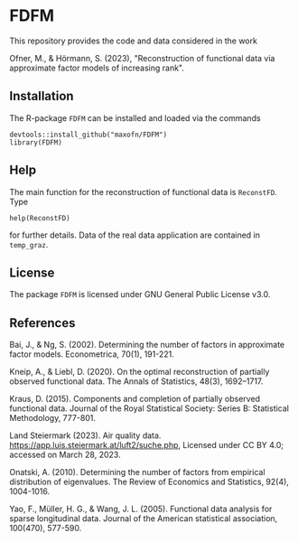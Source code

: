 # FDFM

This repository provides the code and data considered in the work

Ofner, M., & Hörmann, S. (2023), "Reconstruction of functional data via approximate factor models of increasing rank".

## Installation

The R-package `FDFM` can be installed and loaded via the commands

```
devtools::install_github("maxofn/FDFM")
library(FDFM)
```

## Help

The main function for the reconstruction of functional data is `ReconstFD`. Type

```
help(ReconstFD)
```

for further details. Data of the real data application are contained in `temp_graz`.

## License

The package `FDFM` is licensed under GNU General Public License v3.0.

## References

Bai, J., & Ng, S. (2002). Determining the number of factors in approximate factor models. Econometrica, 70(1), 191-221.

Kneip, A., & Liebl, D. (2020). On the optimal reconstruction of partially observed functional data. The Annals of Statistics, 48(3), 1692–1717.

Kraus, D. (2015). Components and completion of partially observed functional data. Journal of the Royal Statistical Society: Series B: Statistical Methodology, 777-801.

Land Steiermark (2023). Air quality data. https://app.luis.steiermark.at/luft2/suche.php, Licensed under CC BY 4.0; accessed on March 28, 2023.

Onatski, A. (2010). Determining the number of factors from empirical distribution of eigenvalues. The Review of Economics and Statistics, 92(4), 1004-1016.

Yao, F., Müller, H. G., & Wang, J. L. (2005). Functional data analysis for sparse longitudinal data. Journal of the American statistical association, 100(470), 577-590.
